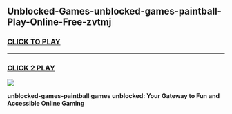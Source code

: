 
## Unblocked-Games-unblocked-games-paintball-Play-Online-Free-zvtmj
<h3>
<a href="https://premium76.site?title=unblocked-games-paintball&ref=26A">CLICK TO PLAY</a></h3>
<hr>

<h3>
<a href="https://premium76.site?title=unblocked-games-paintball&ref=26A">CLICK 2 PLAY</a>
  
</h3>

<a href="https://premium76.site?title=unblocked-games-paintball&ref=26A"><img src="https://clearcache.store/games.png"></a>


**unblocked-games-paintball games unblocked: Your Gateway to Fun and Accessible Online Gaming**
